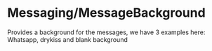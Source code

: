 # Messaging/MessageBackground

Provides a background for the messages, we have 3 examples here: Whatsapp, drykiss and blank background
